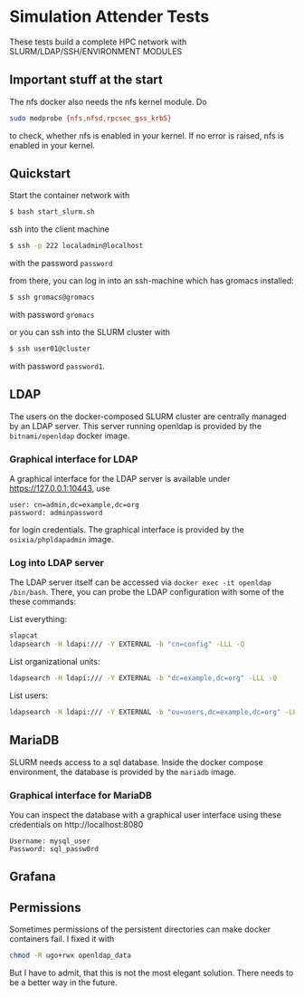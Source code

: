 # Simulation Attender Tests

These tests build a complete HPC network with SLURM/LDAP/SSH/ENVIRONMENT MODULES

## Important stuff at the start

The nfs docker also needs the nfs kernel module. Do

```bash
sudo modprobe {nfs,nfsd,rpcsec_gss_krb5}
```

to check, whether nfs is enabled in your kernel. If no error is raised, nfs is enabled in your kernel.

## Quickstart

Start the container network with

```bash
$ bash start_slurm.sh
```

ssh into the client machine

```bash
$ ssh -p 222 localadmin@localhost
```

with the password `password`

from there, you can log in into an ssh-machine which has gromacs installed:

```bash
$ ssh gromacs@gromacs
```

with password `gromacs`

or you can ssh into the SLURM cluster with

```bash
$ ssh user01@cluster
```

with password `password1`.

## LDAP

The users on the docker-composed SLURM cluster are centrally managed by an LDAP server. This server running openldap is provided by the `bitnami/openldap` docker image.

### Graphical interface for LDAP

A graphical interface for the LDAP server is available under https://127.0.0.1:10443, use

 `````
 user: cn=admin,dc=example,dc=org
 password: adminpassword
 `````

for login credentials. The graphical interface is provided by the `osixia/phpldapadmin` image.

### Log into LDAP server

The LDAP server itself can be accessed via `docker exec -it openldap /bin/bash`. There, you can probe the LDAP configuration with some of the these commands:

List everything:

```bash
slapcat
ldapsearch -H ldapi:/// -Y EXTERNAL -b "cn=config" -LLL -Q
```

List organizational units:

```bash
ldapsearch -H ldapi:/// -Y EXTERNAL -b "dc=example,dc=org" -LLL -Q
```

List users:

```bash
ldapsearch -H ldapi:/// -Y EXTERNAL -b "ou=users,dc=example,dc=org" -LLL -Q
```

## MariaDB

SLURM needs access to a sql database. Inside the docker compose environment, the database is provided by the `mariadb` image.

### Graphical interface for MariaDB

You can inspect the database with a graphical user interface using these credentials on http://localhost:8080

```
Username: mysql_user
Password: sql_passw0rd
```

## Grafana

## Permissions

Sometimes permissions of the persistent directories can make docker containers fail. I fixed it with

```bash
chmod -R ugo+rwx openldap_data
```

But I have to admit, that this is not the most elegant solution. There needs to be a better way in the future.
